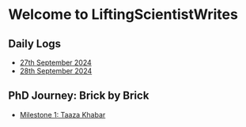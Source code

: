 # Welcome to LiftingScientistWrites
<link rel="stylesheet" href="style.css">

## Daily Logs
- [27th September 2024](./Daily-Logs/log-2024-09-27.md)
- [28th September 2024](./Daily-Logs/log-2024-09-28.md)
 

## PhD Journey: Brick by Brick
- [Milestone 1: Taaza Khabar](./BrickbyBrick/Ep-1.md)

